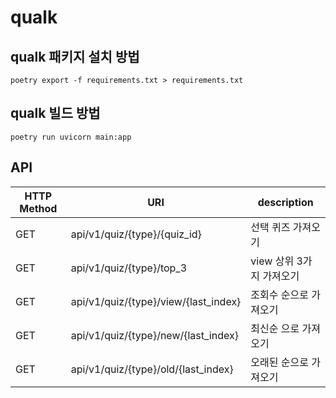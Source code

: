 # qualk


## qualk 패키지 설치 방법
```
poetry export -f requirements.txt > requirements.txt
```

## qualk 빌드 방법
```
poetry run uvicorn main:app
```

## API
HTTP Method | URI | description |
---|---|---|
GET | api/v1/quiz/{type}/{quiz_id} | 선택 퀴즈 가져오기
GET | api/v1/quiz/{type}/top_3 | view 상위 3가지 가져오기 
GET | api/v1/quiz/{type}/view/{last_index} | 조회수 순으로 가져오기
GET | api/v1/quiz/{type}/new/{last_index} | 최신순 으로 가져오기 
GET | api/v1/quiz/{type}/old/{last_index} | 오래된 순으로 가져오기